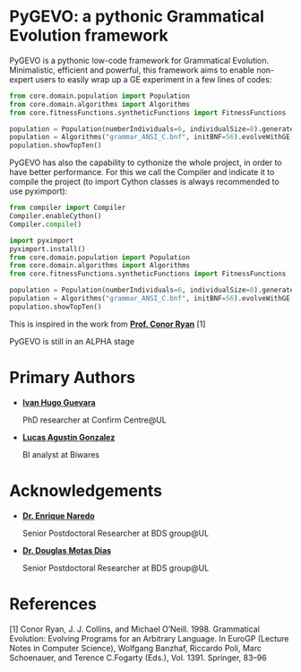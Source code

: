 # PyGEVO: a pythonic Grammatical Evolution framework

PyGEVO is a pythonic low-code framework for Grammatical Evolution. Minimalistic, efficient and powerful, this framework aims to enable non-expert users to easily wrap up a GE experiment in a few lines of codes:

```python
from core.domain.population import Population
from core.domain.algorithms import Algorithms
from core.fitnessFunctions.syntheticFunctions import FitnessFunctions

population = Population(numberIndividuals=6, individualSize=8).generatePop()
population = Algorithms("grammar_ANSI_C.bnf", initBNF=56).evolveWithGE(population, FitnessFunctions.griewank, gen=30, porcentSelect=0.2, staticSelection=100,validIndividuals=True, orderedByFitness=True)
population.showTopTen()
```

PyGEVO has also the capability to cythonize the whole project, in order to have better performance. For this we call the Compiler and indicate it to compile the project (to import Cython classes is always recommended to use pyximport):

```python
from compiler import Compiler
Compiler.enableCython()
Compiler.compile()

import pyximport
pyximport.install()
from core.domain.population import Population
from core.domain.algorithms import Algorithms
from core.fitnessFunctions.syntheticFunctions import FitnessFunctions

population = Population(numberIndividuals=6, individualSize=8).generatePop()
population = Algorithms("grammar_ANSI_C.bnf", initBNF=56).evolveWithGE(population, FitnessFunctions.griewank, gen=30, porcentSelect=0.2, staticSelection=100,validIndividuals=True, orderedByFitness=True)
population.showTopTen()
```

This is inspired in the work from __[Prof. Conor Ryan](https://www.linkedin.com/in/conor-ryan-5166b083/)__ [1]

PyGEVO is still in an ALPHA stage

Primary Authors
===============

* __[Ivan Hugo Guevara](https://github.com/AivanGuevara)__

    PhD researcher at Confirm Centre@UL
    
* __[Lucas Agustin Gonzalez](https://github.com/lag21392)__

    BI analyst at Biwares

Acknowledgements
===============

* __[Dr. Enrique Naredo](https://www.linkedin.com/in/enrique-naredo-garc%C3%ADa-25770b93/)__

    Senior Postdoctoral Researcher at BDS group@UL
    
* __[Dr. Douglas Motas Dias](https://www.linkedin.com/in/douglas-mota-dias/)__

    Senior Postdoctoral Researcher at BDS group@UL

References
===============
[1] Conor Ryan, J. J. Collins, and Michael O’Neill. 1998. Grammatical Evolution: Evolving Programs for an Arbitrary Language. In EuroGP (Lecture Notes in Computer Science), Wolfgang Banzhaf, Riccardo Poli, Marc Schoenauer, and Terence C.Fogarty (Eds.), Vol. 1391. Springer, 83–96 